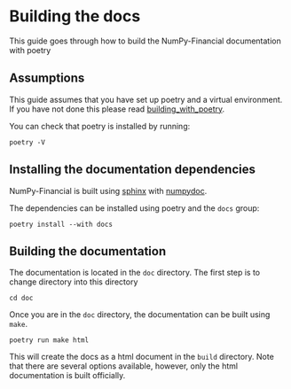# Building the docs

This guide goes through how to build the NumPy-Financial documentation with poetry

## Assumptions

This guide assumes that you have set up poetry and a virtual environment. If you have 
not done this please read [building_with_poetry](building_with_poetry.md).

You can check that poetry is installed by running:

```shell
poetry -V
```

## Installing the documentation dependencies

NumPy-Financial is built using [sphinx](https://www.sphinx-doc.org/en/master/) with [numpydoc](https://numpydoc.readthedocs.io/en/latest/).

The dependencies can be installed using poetry and the ``docs`` group:

```shell
poetry install --with docs
```

## Building the documentation

The documentation is located in the ``doc``  directory. The first step is to change directory into this directory

```shell
cd doc
```

Once you are in the ``doc`` directory, the documentation can be built using ``make``.

```shell
poetry run make html
```

This will create the docs as a html document in the ``build`` directory. Note that there are several options available,
however, only the html documentation is built officially.
